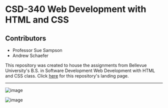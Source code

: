 <h1>CSD-340 Web Development with HTML and CSS</h1>
<h2>Contributors</h2>
<ul>
  <li>Professor Sue Sampson</li>
  <li>Andrew Schaefer</li>
</ul>
This repository was created to house the assignments from Bellevue University's B.S. in Software Development Web Development with HTML and CSS class. Click <a href="https://ab0213ab.github.io/csd-340/" target="_blank">here</a> for this repository's landing page.

<hr>

![image](https://user-images.githubusercontent.com/81192828/133911529-a3c061f9-fb40-49b1-81b6-182284d17be4.png)

![image](https://user-images.githubusercontent.com/81192828/133911535-e5c3a811-dfde-4935-af82-686b069d2c60.png)


